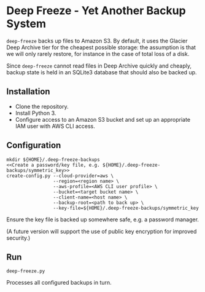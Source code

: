 # Deep Freeze - Yet Another Backup System

`deep-freeze` backs up files to Amazon S3\. By default, it uses the Glacier Deep Archive tier for the cheapest possible storage: the assumption is that we will only rarely restore, for instance in the case of total loss of a disk.

Since `deep-freeze` cannot read files in Deep Archive quickly and cheaply, backup state is held in an SQLite3 database that should also be backed up.

## Installation

- Clone the repository.
- Install Python 3.
- Configure access to an Amazon S3 bucket and set up an appropriate IAM user with AWS CLI access.

## Configuration

```shell
mkdir ${HOME}/.deep-freeze-backups
<<Create a password/key file, e.g. ${HOME}/.deep-freeze-backups/symmetric_key>>
create-config.py --cloud-provider=aws \
                 --region=<region name> \
                 --aws-profile=<AWS CLI user profile> \
                 --bucket=<target bucket name> \
                 --client-name=<host name> \
                 --backup-root=<path to back up> \
                 --key-file=${HOME}/.deep-freeze-backups/symmetric_key
```

Ensure the key file is backed up somewhere safe, e.g. a password manager.

(A future version will support the use of public key encryption for improved security.)

## Run

```shell
deep-freeze.py
```

Processes all configured backups in turn.
